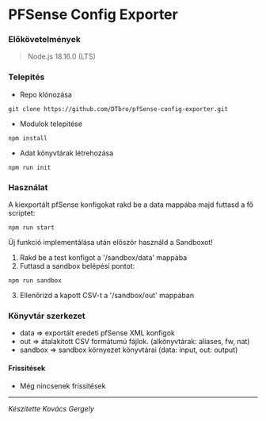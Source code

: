 # PFSense Config Exporter

### Előkövetelmények

> Node.js 18.16.0 (LTS)

### Telepités

- Repo klónozása

```
git clone https://github.com/DTbro/pfSense-config-exporter.git
```

- Modulok telepitése

```
npm install
```

- Adat könyvtárak létrehozása

```
npm run init
```

### Használat

A kiexportált pfSense konfigokat rakd be a data mappába majd futtasd a fő scriptet:

```
npm run start
```

Új funkció implementálása után először használd a Sandboxot!

1. Rakd be a test konfigot a '/sandbox/data' mappába
2. Futtasd a sandbox belépési pontot:

```
npm run sandbox
```

3. Ellenőrizd a kapott CSV-t a '/sandbox/out' mappában

### Könyvtár szerkezet

- data => exportált eredeti pfSense XML konfigok
- out => átalakitott CSV formátumú fájlok. (alkönyvtárak: aliases, fw, nat)
- sandbox => sandbox környezet könyvtárai (data: input, out: output)

#### Frissitések

- Még nincsenek frissitések

---

_Készitette Kovács Gergely_
